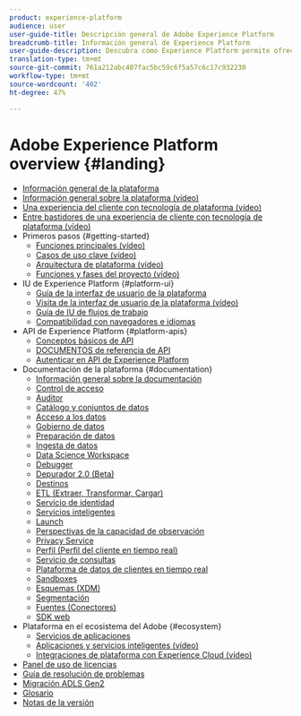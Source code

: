 ```yaml
---
product: experience-platform
audience: user
user-guide-title: Descripción general de Adobe Experience Platform
breadcrumb-title: Información general de Experience Platform
user-guide-description: Descubra cómo Experience Platform permite ofrecer experiencias personalizadas a sus clientes en tiempo real.
translation-type: tm+mt
source-git-commit: 761a212abc407fac5bc59c6f5a57c6c17c932230
workflow-type: tm+mt
source-wordcount: '402'
ht-degree: 47%

---
```



# Adobe Experience Platform overview {#landing}

* [Información general de la plataforma](home.md)
* [Información general sobre la plataforma (vídeo)](video/platform-overview.md)
* [Una experiencia del cliente con tecnología de plataforma (vídeo)](video/customer-experience.md)
* [Entre bastidores de una experiencia de cliente con tecnología de plataforma (vídeo)](video/customer-experience-bts.md)
* Primeros pasos {#getting-started}
   * [Funciones principales (vídeo)](video/key-capabilities.md)
   * [Casos de uso clave (vídeo)](video/platform-use-cases.md)
   * [Arquitectura de plataforma (vídeo)](video/platform-architecture.md)
   * [Funciones y fases del proyecto (vídeo)](video/roles-project-phases.md)
* IU de Experience Platform {#platform-ui}
   * [Guía de la interfaz de usuario de la plataforma](ui-guide.md)
   * [Visita de la interfaz de usuario de la plataforma (vídeo)](video/platform-ui.md)
   * [Guía de IU de flujos de trabajo](workflows.md)
   * [Compatibilidad con navegadores e idiomas](browser-language-support.md)
* API de Experience Platform {#platform-apis}
   * [Conceptos básicos de API](api-fundamentals.md)
   * [DOCUMENTOS de referencia de API](https://www.adobe.io/apis/experienceplatform/home/api-reference.html)
   * [Autenticar en API de Experience Platform](https://docs.adobe.com/content/help/en/platform-learn/tutorials/platform-api-authentication.html)
* Documentación de la plataforma {#documentation}
   * [Información general sobre la documentación](documentation/overview.md)
   * [Control de acceso](https://docs.adobe.com/content/help/es-ES/experience-platform/access-control/home.html)
   * [Auditor](https://docs.adobe.com/content/help/es-ES/auditor/using/overview.html)
   * [Catálogo y conjuntos de datos](https://docs.adobe.com/content/help/en/experience-platform/catalog/home.html)
   * [Acceso a los datos](https://docs.adobe.com/content/help/en/experience-platform/data-access/home.html)
   * [Gobierno de datos](https://docs.adobe.com/content/help/en/experience-platform/data-governance/home.html)
   * [Preparación de datos](https://docs.adobe.com/content/help/en/experience-platform/data-prep/home.html)
   * [Ingesta de datos](https://docs.adobe.com/content/help/es-ES/experience-platform/ingestion/home.html)
   * [Data Science Workspace](https://docs.adobe.com/content/help/en/experience-platform/data-science-workspace/home.html)
   * [Debugger](https://docs.adobe.com/content/help/es-ES/debugger/using/experience-cloud-debugger.html)
   * [Depurador 2.0 (Beta)](https://docs.adobe.com/content/help/es-ES/debugger/using-v2/experience-cloud-debugger.html)
   * [Destinos](https://experienceleague.adobe.com/docs/experience-platform/destinations/home.html)
   * [ETL (Extraer, Transformar, Cargar)](https://docs.adobe.com/content/help/en/experience-platform/etl/home.html)
   * [Servicio de identidad](https://docs.adobe.com/content/help/es-ES/experience-platform/identity/home.html)
   * [Servicios inteligentes](https://docs.adobe.com/content/help/en/experience-platform/intelligent-services/home.html)
   * [Launch](https://docs.adobe.com/content/help/es-ES/launch/using/overview.html)
   * [Perspectivas de la capacidad de observación](https://docs.adobe.com/content/help/en/experience-platform/observability/home.html)
   * [Privacy Service](https://docs.adobe.com/content/help/en/experience-platform/privacy/home.html)
   * [Perfil (Perfil del cliente en tiempo real)](https://docs.adobe.com/content/help/es-ES/experience-platform/profile/home.html)
   * [Servicio de consultas](https://docs.adobe.com/content/help/es-ES/experience-platform/query/home.html)
   * [Plataforma de datos de clientes en tiempo real](https://docs.adobe.com/content/help/es-ES/experience-platform/rtcdp/overview.html)
   * [Sandboxes](https://docs.adobe.com/content/help/es-ES/experience-platform/sandbox/home.html)
   * [Esquemas (XDM)](https://docs.adobe.com/content/help/es-ES/experience-platform/xdm/home.html)
   * [Segmentación](https://docs.adobe.com/content/help/es-ES/experience-platform/segmentation/home.html)
   * [Fuentes (Conectores)](https://docs.adobe.com/content/help/en/experience-platform/sources/home.html)
   * [SDK web ](https://docs.adobe.com/content/help/es-ES/experience-platform/edge/home.html)
* Plataforma en el ecosistema del Adobe {#ecosystem}
   * [Servicios de aplicaciones](application-services.md)
   * [Aplicaciones y servicios inteligentes (vídeo)](video/application-intelligent-services.md)
   * [Integraciones de plataforma con Experience Cloud (vídeo)](video/experience-cloud-integrations.md)
* [Panel de uso de licencias](license-usage-dashboard.md)
* [Guía de resolución de problemas](troubleshooting.md)
* [Migración ADLS Gen2](adls2-gen2-migration.md)
* [Glosario](glossary.md)
* [Notas de la versión](https://docs.adobe.com/content/help/es-ES/experience-platform/release-notes/latest.translate.html)